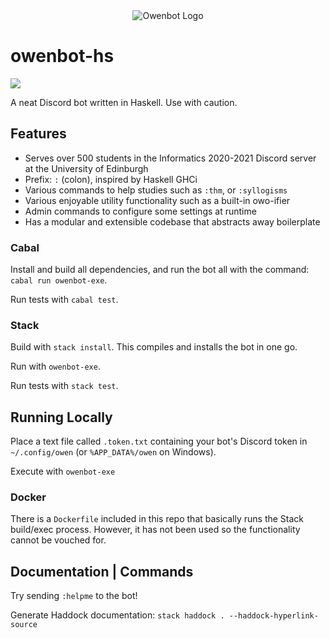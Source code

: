 <div align="center">
<img alt="Owenbot Logo" src="https://i.imgur.com/oDFn4Ep.png" />

</div>

# owenbot-hs 
![](https://tokei.rs/b1/github/yellowtides/owenbot-hs)

A neat Discord bot written in Haskell. Use with caution.

## Features

- Serves over 500 students in the Informatics 2020-2021 Discord server at the University of Edinburgh
- Prefix: `:` (colon), inspired by Haskell GHCi
- Various commands to help studies such as `:thm`, or `:syllogisms`
- Various enjoyable utility functionality such as a built-in owo-ifier
- Admin commands to configure some settings at runtime
- Has a modular and extensible codebase that abstracts away boilerplate

### Cabal

Install and build all dependencies, and run the bot all with the command: `cabal run owenbot-exe`.

Run tests with `cabal test`.

### Stack

Build with `stack install`. This compiles and installs the bot in one go.

Run with `owenbot-exe`.

Run tests with `stack test`.

## Running Locally

Place a text file called `.token.txt` containing your bot's Discord token in `~/.config/owen` (or `%APP_DATA%/owen` on Windows).

Execute with `owenbot-exe`

### Docker

There is a `Dockerfile` included in this repo that basically runs the Stack build/exec process.
However, it has not been used so the functionality cannot be vouched for.

## Documentation | Commands

Try sending `:helpme` to the bot!

Generate Haddock documentation:
`stack haddock . --haddock-hyperlink-source`
